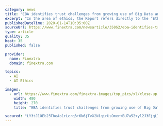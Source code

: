 ```yaml
---
category: news
title: "EBA identifies trust challenges from growing use of Big Data and AI in finance"
excerpt: "In the area of ethics, the Report refers directly to the “Ethics guidelines for trustworthy AI” developed by the EU High-Level Expert Group on AI set by the European Commission. This content has been selected, created and edited by the Finextra editorial team based upon its relevance and interest to our community."
publishedDateTime: 2020-01-14T10:35:00Z
sourceUrl: https://www.finextra.com/newsarticle/35062/eba-identifies-trust-challenges-from-growing-use-of-big-data-and-ai-in-finance
type: article
quality: 35
heat: 35
published: false

provider:
  name: Finextra
  domain: finextra.com

topics:
  - AI
  - AI Ethics

images:
  - url: https://www.finextra.com/finextra-images/top_pics/xl/close-up-cogs-gears-149387.jpg
    width: 480
    height: 270
    title: "EBA identifies trust challenges from growing use of Big Data and AI in finance"

secured: "LY3tJ1OEb23TbeAo1rLcrq3+6k6jTvX2N1qirUsOmer+BU7a52+yl2J3FjqLIIsB9udOQU7Ghfw14JzgG+RqbMfwj8D7aB3RULjuiyAhp0PQxL9WuAN4gyJW0D+Mix8SzD7bUBefPHvnblkSD9sgC2zzaCvCTxCJbUp7AXAQAzHTV0ujXbp+tgB8O/uiXk2UwfKp7c2cXOe9hbJglIC/RKhGjczgw69pT1YNpeHogrM1QhWW1tldJjEfNvkRx61DtH9asAlHUJNB5U+TH4PTaEUKopQk5F/kqLqKZ9DQQYU=;HkbTfX6wCWNRZC22hpf0XA=="
---
```


